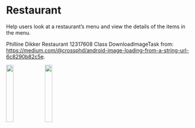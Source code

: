 # Restaurant

Help users look at a restaurant’s menu and view the details of the items in the menu. 
 
Philline Dikker Restaurant 12317608
Class DownloadImageTask from: https://medium.com/@crossphd/android-image-loading-from-a-string-url-6c8290b82c5e.

<img src="https://user-images.githubusercontent.com/43133057/49507857-a8b98400-f881-11e8-8af6-c4062a21aace.png" width="20%" height="20%"/>
<img src="https://user-images.githubusercontent.com/43133057/49507858-a8b98400-f881-11e8-8dba-df120d0b80ee.png" width="20%" height="20%"/>
